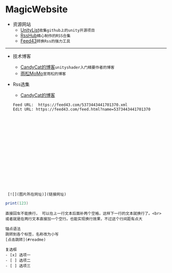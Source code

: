 # MagicWebsite
* 资源网站
  * [UnityList](https://unitylist.com "Welcome to the best Unity3D open source search engine")`收集github上的unity开源项目`<br>
  * [RssHub](https://docs.rsshub.app "万物皆可RSS")`精心制作的RSS合集`<br>
  * [Feed43](https://feed43.com/ "万物皆可RSS")`转换Rss的强力工具`<br>

---
* 技术博客
  * [CandyCat的博客](http://candycat1992.github.io/ "一只喜欢计算机图形的程序媛")`unityshader入门精要作者的博客`<br>
  * [雨松MoMo](http://www.xuanyusong.com/archives/category/unity "优秀的图形学大佬")`宣雨松的博客`<br>

* Rss选集
  * [CandyCat的博客](http://candycat1992.github.io/ "DIY")
  ```
  Feed URL:  https://feed43.com/5373443441701370.xml
  Edit URL: https://feed43.com/feed.html?name=5373443441701370
  ```




<br><br><br><br><br><br><br><br><br><br><br><br><br>
```
 [![](图片所在网址)](链接网址)
 ``` 
 ```lua
 print(123)
 ```
 ```
直接回车不能换行， 可以在上一行文本后面补两个空格，这样下一行的文本就换行了。<br>      
或者就是在两行文本直接加一个空行。也能实现换行效果，不过这个行间距有点大
```
```
锚点语法  
跳转到各个标签，名称改为小写
[点击跳转](#readme)
```
```
复选框
- [x] 选项一
- [ ] 选项二
- [ ] 选项三
```
